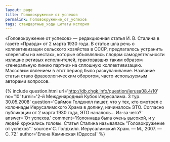 ```yaml
---
layout: page
title: Головокружение от успехов
permalink: Головокружение_от_успехов
tags: стандартные_ходы цитаты история
---
```

«Головокружение от успехов» — редакционная статья И. В. Сталина в газете «Правда» от 2 марта 1930 года. В статье шла речь о коллективизации сельского хозяйства в СССР, предлагалось устранить «перегибы на местах», которые объявлялись плодом самодеятельности излишне ретивых исполнителей, трактовавших таким образом «генеральную линию партии» на сплошную коллективизацию. Массовым явлением в этот период было раскулачивание.
Название статьи стало фразеологическим оборотом, часто используемым авторами вопросов.

{% include question.html
url='http://db.chgk.info/question/ierusa08.4/10'
no='10'
turnir='2-й Международный Кубок Иерусалима. 3 тур. 30.05.2008'
question='Саймон Голдхилл пишет, что у тех, кто смотрел с колоннады Иерусалимского Храма в долину, начиналось ЭТО. Согласно публикации от 2 марта 1930 года, ЭТО началось... Из-за чего?'
answer='От успехов.'
comment='Колоннада была очень высокой, и у людей кружились головы. Статья Сталина называлась "Головокружение от успехов".'
source='С. Голдхилл. Иерусалимский Храм. — М., 2007. — С. 72.'
author='Елена Каминская (Одесса)'
 %}

  